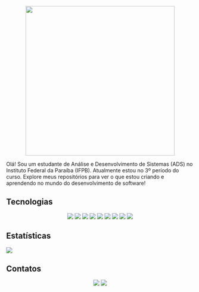 
<p align="center">
  <img height="400" src="https://i.pinimg.com/originals/72/23/35/722335c95274cfad0509c9ce11188992.gif"/>
</p>
<p>
  Olá! Sou um estudante de Análise e Desenvolvimento de Sistemas (ADS) no Instituto Federal da Paraíba (IFPB). Atualmente estou no 3º período do curso. Explore meus repositórios para ver o que estou criando e aprendendo no mundo do desenvolvimento de software!
</p>

## Tecnologias

<p align="center">
  <img src="https://img.shields.io/badge/Java-ED8B00?style=for-the-badge&logo=openjdk&logoColor=white"/>
  <img src="https://img.shields.io/badge/JavaScript-323330?style=for-the-badge&logo=javascript&logoColor=F7DF1E"/>
  <img src="https://img.shields.io/badge/HTML5-E34F26?style=for-the-badge&logo=html5&logoColor=white"/>
  <img src="https://img.shields.io/badge/CSS3-1572B6?style=for-the-badge&logo=css3&logoColor=white"/>
  <img src="https://img.shields.io/badge/PHP-777BB4?style=for-the-badge&logo=php&logoColor=white"/>
  <img src="https://img.shields.io/badge/Express.js-404D59?style=for-the-badge"/>
  <img src="https://img.shields.io/badge/Bootstrap-563D7C?style=for-the-badge&logo=bootstrap&logoColor=white"/>
  <img src="https://img.shields.io/badge/Laravel-FF2D20?style=for-the-badge&logo=laravel&logoColor=white"/>
  <img src="https://img.shields.io/badge/MySQL-00000F?style=for-the-badge&logo=mysql&logoColor=white"/>
</p>

## Estatísticas

<p>
  <img src="https://github-readme-stats.vercel.app/api/top-langs/?username=anielmelo&layout=donut-vertical&theme=dracula"/>
</p>

## Contatos

<p align="center">
  <img src="https://img.shields.io/badge/Gmail-D14836?style=for-the-badge&logo=gmail&logoColor=white" href="mailto:anielcontato@gmail.com"/>
  <img src="https://img.shields.io/badge/LinkedIn-0077B5?style=for-the-badge&logo=linkedin&logoColor=white" href="www.linkedin.com/in/aniel-melo"/>
</p>


<!--
**anielmelo/anielmelo** is a ✨ _special_ ✨ repository because its `README.md` (this file) appears on your GitHub profile.

Here are some ideas to get you started:

- 🔭 I’m currently working on ...
- 🌱 I’m currently learning ...
- 👯 I’m looking to collaborate on ...
- 🤔 I’m looking for help with ...
- 💬 Ask me about ...
- 📫 How to reach me: ...
- 😄 Pronouns: ...
- ⚡ Fun fact: ...
-->
